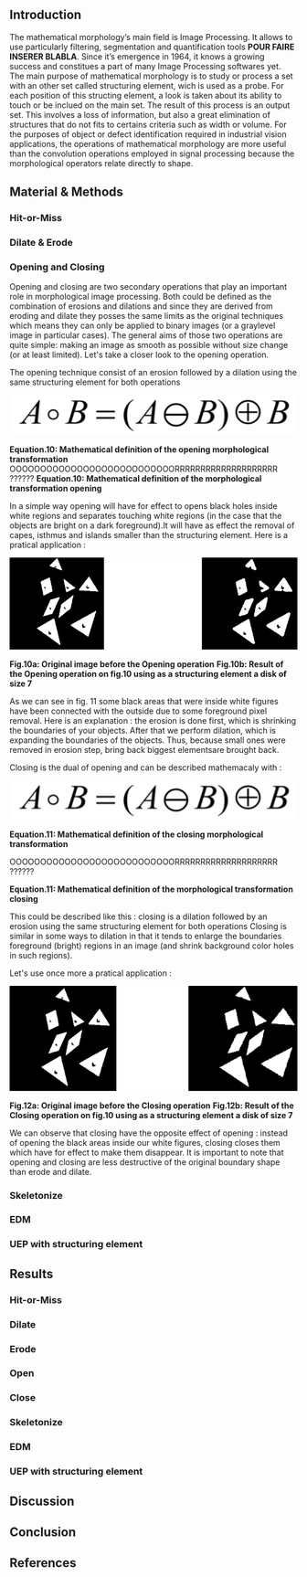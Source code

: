 ## Introduction

The mathematical morphology’s main field is Image Processing. It allows to use particularly filtering, segmentation and quantification tools **POUR FAIRE INSERER BLABLA**. Since it’s emergence in 1964, it knows a growing success and constitues a part of many Image Processing softwares yet.
The main purpose of mathematical morphology is to study or process a set with an other set called structuring element, wich is used as a probe. For each position of this structing element, a look is taken about its ability to touch or be inclued on the main set. The result of this process is an output set.
This involves a loss of information, but also a great elimination of structures that do not fits to certains criteria such as width or volume.
For the purposes of object or defect identification required in industrial vision applications, the operations of mathematical morphology are more useful than the convolution operations employed in signal processing because the morphological operators relate directly to shape.

## Material & Methods

### Hit-or-Miss

### Dilate & Erode



### Opening and Closing


Opening and closing are two secondary operations that play an important role in morphological image processing. Both could be defined as the combination of erosions and dilations and since they are derived from eroding and dilate they posses the same limits as the original techniques which means they can only be applied to binary images (or a graylevel image in particular cases). The general aims of those two operations are quite simple: making an image as smooth as possible without size change (or at least limited).
Let's take a closer look to the opening operation.

The opening technique consist of an erosion followed by a dilation using the same structuring element for both operations

![Equation.10](images/opening_formula.png)


**Equation.10: Mathematical definition of the opening morphological transformation** 
OOOOOOOOOOOOOOOOOOOOOOOOOOORRRRRRRRRRRRRRRRRRRR ??????
**Equation.10: Mathematical definition of the morphological transformation opening** 




In a simple way opening will have for effect to opens black holes inside white regions and separates touching white regions (in the case that the objects are bright on a dark foreground).It will have as effect the removal of capes, isthmus and islands smaller than the structuring element.
Here is a pratical application :

![Fig.10](images/opening.png)


**Fig.10a: Original image before the Opening operation**
**Fig.10b: Result of the Opening operation on fig.10 using as a structuring element a disk of size 7**


As we can see in fig. 11 some black areas that were inside white figures have been connected with the outside due to some foreground pixel removal.
Here is an explanation : the erosion is done first, which is shrinking the boundaries of your objects. After that we perform dilation, which is expanding the boundaries of the objects. Thus, because small ones were removed in erosion step, bring back biggest elementsare brought back.

Closing is the dual of opening and can be described mathemacaly with :

![Equation.11](images/opening_formula.png)


**Equation.11: Mathematical definition of the closing morphological transformation** 

OOOOOOOOOOOOOOOOOOOOOOOOOOORRRRRRRRRRRRRRRRRRRR ??????

**Equation.11: Mathematical definition of the morphological transformation closing** 

This could be described like this : closing is a dilation followed by an erosion using the same structuring element for both operations
Closing is similar in some ways to dilation in that it tends to enlarge the boundaries foreground (bright) regions in an image (and shrink background color holes in such regions).

Let's use once more a pratical application : 


![Fig.11](images/closing.png)


**Fig.12a: Original image before the Closing operation**
**Fig.12b: Result of the Closing operation on fig.10 using as a structuring element a disk of size 7**

We can observe that closing have the opposite effect of opening : instead of opening the black areas inside our white figures, closing closes them which have for effect to make them disappear.
It is important to note that opening and closing are less destructive of the original boundary shape than erode and dilate.

### Skeletonize

### EDM

### UEP with structuring element















## Results

### Hit-or-Miss

### Dilate

### Erode

### Open

### Close

### Skeletonize

### EDM

### UEP with structuring element

## Discussion

## Conclusion

## References



